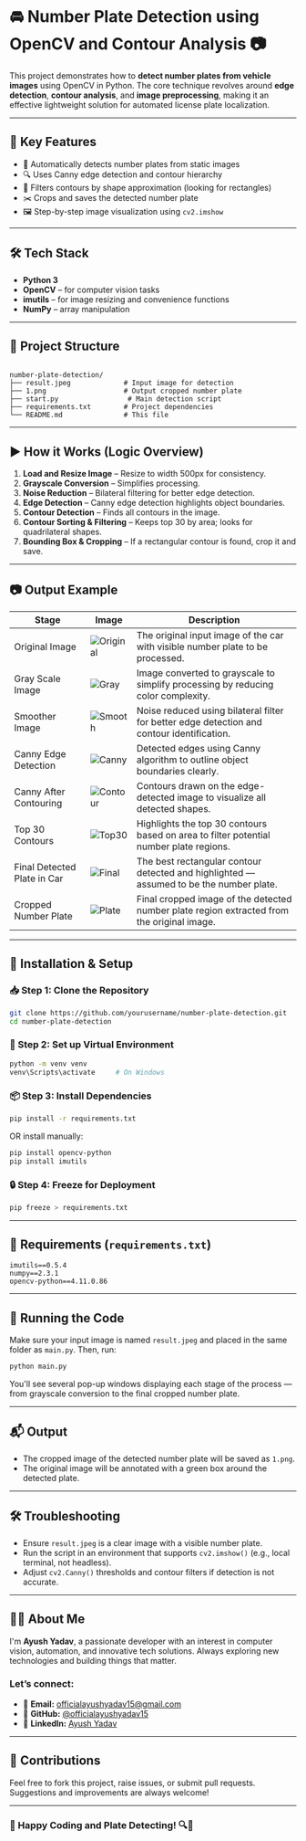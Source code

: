
# 🚘 Number Plate Detection using OpenCV and Contour Analysis 📷

This project demonstrates how to **detect number plates from vehicle images** using OpenCV in Python. The core technique revolves around **edge detection**, **contour analysis**, and **image preprocessing**, making it an effective lightweight solution for automated license plate localization.

---

## 📌 Key Features

- 📸 Automatically detects number plates from static images
- 🔍 Uses Canny edge detection and contour hierarchy
- 🧠 Filters contours by shape approximation (looking for rectangles)
- ✂️ Crops and saves the detected number plate
- 🖼 Step-by-step image visualization using `cv2.imshow`

---

## 🛠 Tech Stack

- **Python 3**
- **OpenCV** – for computer vision tasks
- **imutils** – for image resizing and convenience functions
- **NumPy** – array manipulation

---

## 📂 Project Structure

```

number-plate-detection/
├── result.jpeg             # Input image for detection
├── 1.png                   # Output cropped number plate
├── start.py                 # Main detection script
├── requirements.txt        # Project dependencies
└── README.md               # This file

````

---

## ▶️ How it Works (Logic Overview)

1. **Load and Resize Image** – Resize to width 500px for consistency.
2. **Grayscale Conversion** – Simplifies processing.
3. **Noise Reduction** – Bilateral filtering for better edge detection.
4. **Edge Detection** – Canny edge detection highlights object boundaries.
5. **Contour Detection** – Finds all contours in the image.
6. **Contour Sorting & Filtering** – Keeps top 30 by area; looks for quadrilateral shapes.
7. **Bounding Box & Cropping** – If a rectangular contour is found, crop it and save.

---

## 📷 Output Example

| Stage                       | Image                                    | Description                                                                                |
| --------------------------- | ---------------------------------------- | ------------------------------------------------------------------------------------------ |
| Original Image              | ![Original](./result.jpeg)               | The original input image of the car with visible number plate to be processed.             |
| Gray Scale Image            | ![Gray](./gray_scale_image.png)           | Image converted to grayscale to simplify processing by reducing color complexity.          |
| Smoother Image              | ![Smooth](./smoother_image.png)          | Noise reduced using bilateral filter for better edge detection and contour identification. |
| Canny Edge Detection        | ![Canny](./canny_edge.png)               | Detected edges using Canny algorithm to outline object boundaries clearly.                 |
| Canny After Contouring      | ![Contour](./canny_after_contouring.png) | Contours drawn on the edge-detected image to visualize all detected shapes.                |
| Top 30 Contours             | ![Top30](./top_30_contour.png)          | Highlights the top 30 contours based on area to filter potential number plate regions.     |
| Final Detected Plate in Car | ![Final](./final_image.png)              | The best rectangular contour detected and highlighted — assumed to be the number plate.    |
| Cropped Number Plate        | ![Plate](./number_plate.png)             | Final cropped image of the detected number plate region extracted from the original image. |




---

## 🧪 Installation & Setup

### 📥 Step 1: Clone the Repository

```bash
git clone https://github.com/yourusername/number-plate-detection.git
cd number-plate-detection
````

### 🧱 Step 2: Set up Virtual Environment

```bash
python -m venv venv
venv\Scripts\activate     # On Windows
```

### 📦 Step 3: Install Dependencies

```bash
pip install -r requirements.txt
```

OR install manually:

```bash
pip install opencv-python
pip install imutils
```

### 🔒 Step 4: Freeze for Deployment

```bash
pip freeze > requirements.txt
```

---

## 🧾 Requirements (`requirements.txt`)

```
imutils==0.5.4
numpy==2.3.1
opencv-python==4.11.0.86
```

---

## 🚀 Running the Code

Make sure your input image is named `result.jpeg` and placed in the same folder as `main.py`. Then, run:

```bash
python main.py
```

You'll see several pop-up windows displaying each stage of the process — from grayscale conversion to the final cropped number plate.

---

## 📬 Output

* The cropped image of the detected number plate will be saved as `1.png`.
* The original image will be annotated with a green box around the detected plate.

---

## 🛠 Troubleshooting

* Ensure `result.jpeg` is a clear image with a visible number plate.
* Run the script in an environment that supports `cv2.imshow()` (e.g., local terminal, not headless).
* Adjust `cv2.Canny()` thresholds and contour filters if detection is not accurate.

---

## 🙋‍♂️ About Me

I'm **Ayush Yadav**, a passionate developer with an interest in computer vision, automation, and innovative tech solutions.
Always exploring new technologies and building things that matter.

### Let’s connect:

* 📧 **Email:** [officialayushyadav15@gmail.com](mailto:officialayushyadav15@gmail.com)
* 💼 **GitHub:** [@officialayushyadav15](https://github.com/officialayushyadav15)
* 🔗 **LinkedIn:** [Ayush Yadav](https://www.linkedin.com/in/ayush-yadav-408924230/)

---

## 🤝 Contributions

Feel free to fork this project, raise issues, or submit pull requests. Suggestions and improvements are always welcome!

---

### 🎯 Happy Coding and Plate Detecting! 🔍🚗



